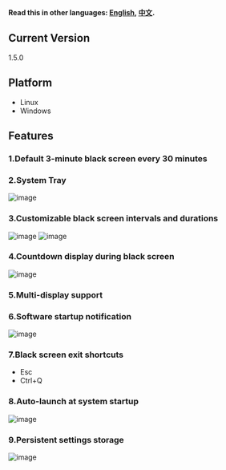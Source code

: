 **Read this in other languages: [English](README_EN.md), [中文](README.md).**


## Current Version
1.5.0

## Platform
- Linux
- Windows

## Features
### 1.Default 3-minute black screen every 30 minutes
### 2.System Tray
![image](https://github.com/user-attachments/assets/9f2f337f-e2ac-47c0-8493-8c1287cf3a61)
### 3.Customizable black screen intervals and durations
![image](https://github.com/user-attachments/assets/9dce6a85-9226-45f3-96de-8f1ea92a03e1)
![image](https://github.com/user-attachments/assets/cdda0259-4277-413a-9363-db43c683e0fe)
### 4.Countdown display during black screen
![image](https://github.com/user-attachments/assets/eeaee8c9-f7d2-48e0-8ed3-165e4c9fb4a1)
### 5.Multi-display support
### 6.Software startup notification
![image](https://github.com/user-attachments/assets/7181e017-3014-4690-b8c3-05e98e043e0d)
### 7.Black screen exit shortcuts
- Esc
- Ctrl+Q
### 8.Auto-launch at system startup
![image](https://github.com/user-attachments/assets/4d2ba802-97c5-4d09-bb39-e09d1b667eff)
### 9.Persistent settings storage
![image](https://github.com/user-attachments/assets/c1aba3e6-af89-4dd1-bbf7-1a9118387dd8)
